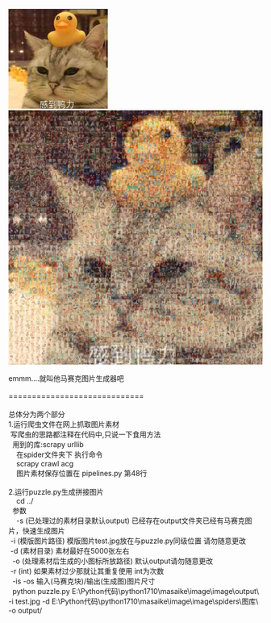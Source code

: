 ![模板图片](https://github.com/992866340/connect_image/blob/master/image/test.jpg)
![输出图片](https://github.com/992866340/connect_image/blob/master/image/1.jpg)
<div>emmm....就叫他马赛克图片生成器吧</div><div><br></div><div>=============================</div><div><br></div><div>总体分为两个部分</div><div>1.运行爬虫文件在网上抓取图片素材</div><div><span style="white-space:pre">	</span>写爬虫的思路都注释在代码中,只说一下食用方法</div><div><span style="white-space:pre">	</span>用到的库:scrapy urllib&nbsp;</div><div><span style="white-space:pre">	</span>在spider文件夹下 执行命令</div><div><span style="white-space:pre">	</span>scrapy crawl acg</div><div><span style="white-space:pre">	</span>图片素材保存位置在 pipelines.py 第48行</div><div><br></div><div>2.运行puzzle.py生成拼接图片</div><div><span style="white-space:pre">	</span>cd ../</div><div><span style="white-space:pre">	</span>参数&nbsp;</div><div><span style="white-space:pre">	</span>-s (已处理过的素材目录默认output) 已经存在output文件夹已经有马赛克图片，快速生成图片</div><div><span style="white-space:pre">	</span>-i (模版图片路径) 模版图片test.jpg放在与puzzle.py同级位置 请勿随意更改</div><div><span style="white-space:pre">	</span>-d (素材目录) 素材最好在5000张左右</div><div><span style="white-space:pre">	</span>-o (处理素材后生成的小图标所放路径) 默认output请勿随意更改</div><div><span style="white-space:pre">	</span>-r (int) 如果素材过少那就让其重复使用 int为次数</div><div><span style="white-space:pre">	</span>-is -os 输入(马赛克块)/输出(生成图)图片尺寸&nbsp;</div><div><span style="white-space:pre">	</span>python puzzle.py E:\Python代码\python1710\masaike\image\image\output\ -i test.jpg -d E:\Python代码\python1710\masaike\image\image\spiders\图库\ -o output/</div>

